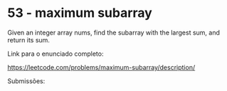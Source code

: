 # 53 - maximum subarray

Given an integer array nums, find the subarray with the largest sum, and return its sum.

Link para o enunciado completo:

https://leetcode.com/problems/maximum-subarray/description/

Submissões:

